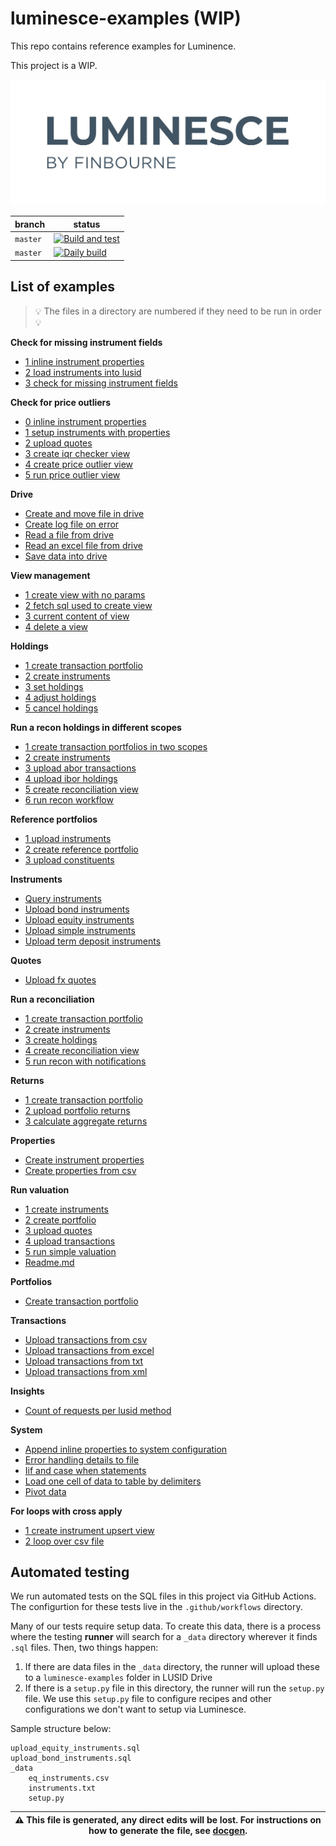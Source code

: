 # luminesce-examples (WIP)

This repo contains reference examples for Luminence.

This project is a WIP.

![image info](./logo/luminesce_logo.jpg)

| branch | status |
| --- | --- |
| `master` | [![Build and test](https://github.com/finbourne/luminesce-examples/actions/workflows/build-and-test.yml/badge.svg)](https://github.com/finbourne/luminesce-examples/actions/workflows/build-and-test.yml)|
| `master` | [![Daily build](https://github.com/finbourne/luminesce-examples/actions/workflows/daily-build.yml/badge.svg)](https://github.com/finbourne/luminesce-examples/actions/workflows/daily-build.yml)|

## List of examples

> 💡 The files in a directory are numbered if they need to be run in order 💡

**Check for missing instrument fields**
* [1 inline instrument properties](examples/data-qc-checks/check-for-missing-instrument-fields/1-inline-instrument-properties.sql)
* [2 load instruments into lusid](examples/data-qc-checks/check-for-missing-instrument-fields/2-load-instruments-into-lusid.sql)
* [3 check for missing instrument fields](examples/data-qc-checks/check-for-missing-instrument-fields/3-check-for-missing-instrument-fields.sql)

**Check for price outliers**
* [0 inline instrument properties](examples/data-qc-checks/check-for-price-outliers/0-inline-instrument-properties.sql)
* [1 setup instruments with properties](examples/data-qc-checks/check-for-price-outliers/1-setup-instruments-with-properties.sql)
* [2 upload quotes](examples/data-qc-checks/check-for-price-outliers/2-upload-quotes.sql)
* [3 create iqr checker view](examples/data-qc-checks/check-for-price-outliers/3-create-iqr-checker-view.sql)
* [4 create price outlier view](examples/data-qc-checks/check-for-price-outliers/4-create-price-outlier-view.sql)
* [5 run price outlier view](examples/data-qc-checks/check-for-price-outliers/5-run-price-outlier-view.sql)

**Drive**
* [Create and move file in drive](examples/drive/create-and-move-file-in-drive.sql)
* [Create log file on error](examples/drive/create-log-file-on-error.sql)
* [Read a file from drive](examples/drive/read-a-file-from-drive.sql)
* [Read an excel file from drive](examples/drive/read-an-excel-file-from-drive.sql)
* [Save data into drive](examples/drive/save-data-into-drive.sql)

**View management**
* [1 create view with no params](examples/view-management/1-create-view-with-no-params.sql)
* [2 fetch sql used to create view](examples/view-management/2-fetch-sql-used-to-create-view.sql)
* [3 current content of view](examples/view-management/3-current-content-of-view.sql)
* [4 delete a view](examples/view-management/4-delete-a-view.sql)

**Holdings**
* [1 create transaction portfolio](examples/lusid/holdings/1-create-transaction-portfolio.sql)
* [2 create instruments](examples/lusid/holdings/2-create-instruments.sql)
* [3 set holdings](examples/lusid/holdings/3-set-holdings.sql)
* [4 adjust holdings](examples/lusid/holdings/4-adjust-holdings.sql)
* [5 cancel holdings](examples/lusid/holdings/5-cancel-holdings.sql)

**Run a recon holdings in different scopes**
* [1 create transaction portfolios in two scopes](examples/lusid/run-a-recon-holdings-in-different-scopes/1-create-transaction-portfolios-in-two-scopes.sql)
* [2 create instruments](examples/lusid/run-a-recon-holdings-in-different-scopes/2-create-instruments.sql)
* [3 upload abor transactions](examples/lusid/run-a-recon-holdings-in-different-scopes/3-upload-abor-transactions.sql)
* [4 upload ibor holdings](examples/lusid/run-a-recon-holdings-in-different-scopes/4-upload-ibor-holdings.sql)
* [5 create reconciliation view](examples/lusid/run-a-recon-holdings-in-different-scopes/5-create-reconciliation-view.sql)
* [6 run recon workflow](examples/lusid/run-a-recon-holdings-in-different-scopes/6-run-recon-workflow.sql)

**Reference portfolios**
* [1 upload instruments](examples/lusid/reference-portfolios/1-upload-instruments.sql)
* [2 create reference portfolio](examples/lusid/reference-portfolios/2-create-reference-portfolio.sql)
* [3 upload constituents](examples/lusid/reference-portfolios/3-upload-constituents.sql)

**Instruments**
* [Query instruments](examples/lusid/instruments/query-instruments.sql)
* [Upload bond instruments](examples/lusid/instruments/upload-bond-instruments.sql)
* [Upload equity instruments](examples/lusid/instruments/upload-equity-instruments.sql)
* [Upload simple instruments](examples/lusid/instruments/upload-simple-instruments.sql)
* [Upload term deposit instruments](examples/lusid/instruments/upload-term-deposit-instruments.sql)

**Quotes**
* [Upload fx quotes](examples/lusid/quotes/upload-fx-quotes.sql)

**Run a reconciliation**
* [1 create transaction portfolio](examples/lusid/run-a-reconciliation/1-create-transaction-portfolio.sql)
* [2 create instruments](examples/lusid/run-a-reconciliation/2-create-instruments.sql)
* [3 create holdings](examples/lusid/run-a-reconciliation/3-create-holdings.sql)
* [4 create reconciliation view](examples/lusid/run-a-reconciliation/4-create-reconciliation-view.sql)
* [5 run recon with notifications](examples/lusid/run-a-reconciliation/5-run-recon-with-notifications.sql)

**Returns**
* [1 create transaction portfolio](examples/lusid/returns/1-create-transaction-portfolio.sql)
* [2 upload portfolio returns](examples/lusid/returns/2-upload-portfolio-returns.sql)
* [3 calculate aggregate returns](examples/lusid/returns/3-calculate-aggregate-returns.sql)

**Properties**
* [Create instrument properties](examples/lusid/properties/create-instrument-properties.sql)
* [Create properties from csv](examples/lusid/properties/create-properties-from-csv.sql)

**Run valuation**
* [1 create instruments](examples/lusid/run-valuation/1-create-instruments.sql)
* [2 create portfolio](examples/lusid/run-valuation/2-create-portfolio.sql)
* [3 upload quotes](examples/lusid/run-valuation/3-upload-quotes.sql)
* [4 upload transactions](examples/lusid/run-valuation/4-upload-transactions.sql)
* [5 run simple valuation](examples/lusid/run-valuation/5-run-simple-valuation.sql)
* [Readme.md](examples/lusid/run-valuation/README.md)

**Portfolios**
* [Create transaction portfolio](examples/lusid/portfolios/create-transaction-portfolio.sql)

**Transactions**
* [Upload transactions from csv](examples/lusid/transactions/upload-transactions-from-csv.sql)
* [Upload transactions from excel](examples/lusid/transactions/upload-transactions-from-excel.sql)
* [Upload transactions from txt](examples/lusid/transactions/upload-transactions-from-txt.sql)
* [Upload transactions from xml](examples/lusid/transactions/upload-transactions-from-xml.sql)

**Insights**
* [Count of requests per lusid method](examples/insights/count-of-requests-per-lusid-method.sql)

**System**
* [Append inline properties to system configuration](examples/system/append-inline-properties-to-system-configuration.sql)
* [Error handling details to file](examples/system/error-handling-details-to-file.sql)
* [Iif and case when statements](examples/system/iif-and-case-when-statements.sql)
* [Load one cell of data to table by delimiters](examples/system/load-one-cell-of-data-to-table-by-delimiters.sql)
* [Pivot data](examples/system/pivot-data.sql)

**For loops with cross apply**
* [1 create instrument upsert view](examples/system/for-loops-with-cross-apply/1-create-instrument-upsert-view.sql)
* [2 loop over csv file](examples/system/for-loops-with-cross-apply/2-loop-over-csv-file.sql)


## Automated testing

We run automated tests on the SQL files in this project via GitHub Actions. The configurtion for these tests live in the `.github/workflows`
directory.

Many of our tests require setup data. To create this data, there is a process where the testing <b>runner</b>
will search for a `_data` directory wherever it finds `.sql` files. Then, two things happen:

1. If there are data files in the `_data` directory, the runner will upload these to a `luminesce-examples` folder in
LUSID Drive
2. If there is a `setup.py` file in this directory, the runner will run the `setup.py` file. We use this `setup.py`
file to configure recipes and other configurations we don't want to setup via Luminesce.

Sample structure below:

```
upload_equity_instruments.sql
upload_bond_instruments.sql
_data
    eq_instruments.csv
    instruments.txt
    setup.py
```


| :warning: This file is generated, any direct edits will be lost. For instructions on how to generate the file, see [docgen](docgen). |
| --- |
